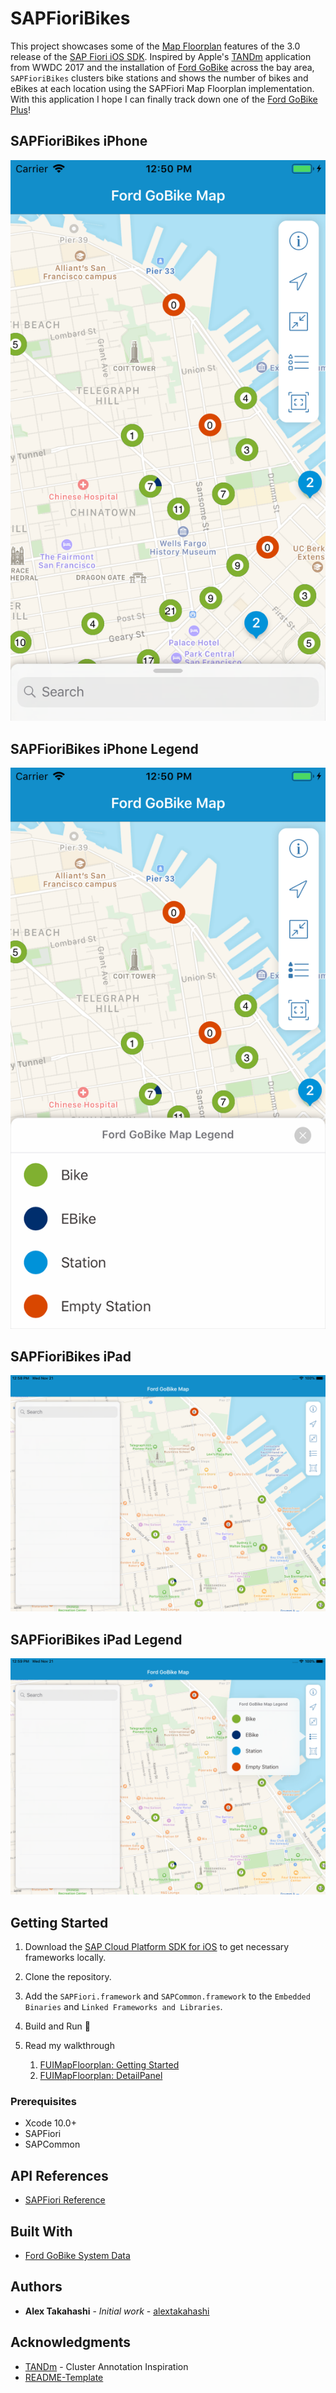 # SAPFioriBikes

This project showcases some of the [Map Floorplan](https://experience.sap.com/fiori-design-ios/article/map/) features of the 3.0 release of the [SAP Fiori iOS SDK](https://developer.apple.com/sap/).  Inspired by Apple's [TANDm](https://developer.apple.com/documentation/mapkit/mkannotationview/decluttering_a_map_with_mapkit_annotation_clustering) application from WWDC 2017 and the installation of [Ford GoBike](https://www.fordgobike.com/) across the bay area, `SAPFioriBikes` clusters bike stations and shows the number of bikes and eBikes at each location using the SAPFiori Map Floorplan implementation. With this application I hope I can finally track down one of the [Ford GoBike Plus](https://www.fordgobike.com/plus)!

## SAPFioriBikes iPhone

![SAPFioriBikes iPhone](./ReadMeImages/No_Legend_iPhone.png?raw=true)

## SAPFioriBikes iPhone Legend

![SAPFioriBikes iPhone Legend](./ReadMeImages/Show_Legend_iPhone.png?raw=true)

## SAPFioriBikes iPad
![SAPFioriBikes iPad](./ReadMeImages/No_Legend_iPad.png?raw=true)

## SAPFioriBikes iPad Legend

![SAPFioriBikes iPad Legend](./ReadMeImages/Show_Legend_iPad.png?raw=true)

## Getting Started

1. Download the [SAP Cloud Platform SDK for iOS](https://developers.sap.com/topics/cloud-platform-sdk-for-ios.html#details) to get necessary frameworks locally.

2. Clone the repository.

3. Add the `SAPFiori.framework` and `SAPCommon.framework` to the `Embedded Binaries` and `Linked Frameworks and Libraries`.

4. Build and Run 🚴‍

5. Read my walkthrough
      1. [FUIMapFloorplan: Getting Started](https://github.wdf.sap.corp/i860364/SAPFioriBikes/blob/master/SAPFioriBikesBlog.md)
      2. [FUIMapFloorplan: DetailPanel](https://github.wdf.sap.corp/i860364/SAPFioriBikes/blob/master/SAPFioriBikesBlogDetailPanel.md)

[//]: # (Needs external blog post link)

### Prerequisites

* Xcode 10.0+
* SAPFiori
* SAPCommon

## API References

* [SAPFiori Reference](https://help.sap.com/doc/978e4f6c968c4cc5a30f9d324aa4b1d7/3.0/en-US/Documents/Frameworks/SAPFiori/index.html)

## Built With

* [Ford GoBike System Data](https://www.fordgobike.com/system-data)

## Authors

* **Alex Takahashi** - *Initial work* - [alextakahashi](https://github.com/alextakahashi)

## Acknowledgments

* [TANDm](https://developer.apple.com/documentation/mapkit/mkannotationview/decluttering_a_map_with_mapkit_annotation_clustering) - Cluster Annotation Inspiration
* [README-Template](https://gist.github.com/PurpleBooth/109311bb0361f32d87a2)
